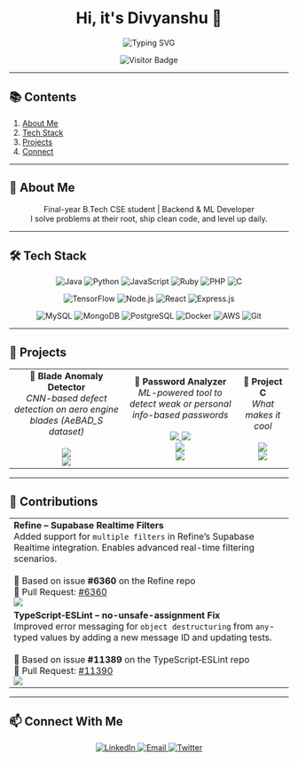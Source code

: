 

<!-- HERO SECTION -->
<h1 align="center">Hi, it's Divyanshu 👋</h1>
<p align="center">
  <img src="https://readme-typing-svg.demolab.com?font=Fira+Code&pause=1000&center=true&vCenter=true&width=600&lines=I'm+a+learner;I'm+an+observer;I'm+curious;I'm+a+reasoner" alt="Typing SVG" />
</p>

<p align="center">
  <img src="https://visitor-badge.laobi.icu/badge?page_id=divyanshudg-git.readme" alt="Visitor Badge" />
</p>

---

## 📚 Contents



1. [About Me](#about-me)  
2. [Tech Stack](#tech-stack)  
3. [Projects](#projects)    
4. [Connect](#connect-with-me)  



---

<a name="about-me"></a>
## 🧠 About Me
<p align="center">
  Final-year B.Tech CSE student | Backend & ML Developer<br>
  I solve problems at their root, ship clean code, and level up daily.
</p>

---

<a name="tech-stack"></a>
## 🛠️ Tech Stack

<p align="center">
  <img alt="Java"       src="https://img.shields.io/badge/-Java-ED8B00?style=for-the-badge&logo=java&logoColor=white" />
  <img alt="Python"     src="https://img.shields.io/badge/-Python-3670A0?style=for-the-badge&logo=python&logoColor=ffdd54" />
  <img alt="JavaScript" src="https://img.shields.io/badge/-JavaScript-F7DF1E?style=for-the-badge&logo=javascript&logoColor=black" />
  <img alt="Ruby"       src="https://img.shields.io/badge/-Ruby-CC342D?style=for-the-badge&logo=ruby&logoColor=white" />
  <img alt="PHP"        src="https://img.shields.io/badge/-PHP-777BB4?style=for-the-badge&logo=php&logoColor=white" />
  <img alt="C"          src="https://img.shields.io/badge/-C-00599C?style=for-the-badge&logo=c&logoColor=white" />
</p>

<p align="center">
  <img alt="TensorFlow" src="https://img.shields.io/badge/-TensorFlow-FF6F00?style=for-the-badge&logo=tensorflow&logoColor=white" />
  <img alt="Node.js"    src="https://img.shields.io/badge/-Node.js-339933?style=for-the-badge&logo=nodedotjs&logoColor=white" />
  <img alt="React"      src="https://img.shields.io/badge/-React-20232A?style=for-the-badge&logo=react&logoColor=61DAFB" />
  <img alt="Express.js" src="https://img.shields.io/badge/-Express.js-000000?style=for-the-badge&logo=express&logoColor=white" />
</p>

<p align="center">
  <img alt="MySQL"      src="https://img.shields.io/badge/-MySQL-00000F?style=for-the-badge&logo=mysql&logoColor=white" />
  <img alt="MongoDB"    src="https://img.shields.io/badge/-MongoDB-4EA94B?style=for-the-badge&logo=mongodb&logoColor=white" />
  <img alt="PostgreSQL" src="https://img.shields.io/badge/-PostgreSQL-336791?style=for-the-badge&logo=postgresql&logoColor=white" />
  <img alt="Docker"     src="https://img.shields.io/badge/-Docker-2496ED?style=for-the-badge&logo=docker&logoColor=white" />
  <img alt="AWS"        src="https://img.shields.io/badge/-AWS-232F3E?style=for-the-badge&logo=amazonaws&logoColor=white" />
  <img alt="Git"        src="https://img.shields.io/badge/-Git-F05032?style=for-the-badge&logo=git&logoColor=white" />
</p>

---
<a name="projects"></a>

## 🚀 Projects

<div align="center">
<table>
  <tr>
    <td align="center">
      🔹 <strong>Blade Anomaly Detector</strong><br/>
      <em>CNN-based defect detection on aero engine blades (AeBAD_S dataset)</em><br/><br/>
      <a href="https://github.com/divyanshudg-git/aebad-cnn-detection">
        <img src="https://img.shields.io/badge/Repo-GitHub-black?style=for-the-badge&logo=github" />
      </a><br/>
      <img src="https://img.shields.io/badge/Tech-PyTorch%20%7C%20TransferLearning%20%7C%20ComputerVision-blue?style=for-the-badge" />
    </td>
    <td align="center">
      🔹 <strong>Password Analyzer</strong><br/>
      <em>ML-powered tool to detect weak or personal info-based passwords</em><br/><br/>
      <a href="https://github.com/divyanshudg-git/password-analyzer-backend">
        <img src="https://img.shields.io/badge/Backend-GitHub-black?style=for-the-badge&logo=github" />
      </a>
      <a href="https://github.com/divyanshudg-git/password-analyzer-frontend">
        <img src="https://img.shields.io/badge/Frontend-GitHub-black?style=for-the-badge&logo=github" />
      </a><br/>
      <a href="https://password-analyzer-dev.vercel.app" target="_blank">
        <img src="https://img.shields.io/badge/Live-Demo-green?style=for-the-badge&logo=vercel" />
      </a><br/>
      <img src="https://img.shields.io/badge/Tech-Flask%20%7C%20ML%20%7C%20Next.js-blue?style=for-the-badge" />
    </td>
    <td align="center">
      🔹 <strong>Project C</strong><br/>
      <em>What makes it cool</em><br/><br/>
      <a href="https://github.com/divyanshudg-git">
        <img src="https://img.shields.io/badge/Repo-GitHub-black?style=for-the-badge&logo=github" />
      </a><br/>
      <img src="https://img.shields.io/badge/Tech-React%20%7C%20Firebase-blue?style=for-the-badge&logo=react&logoColor=61DAFB" />
    </td>
  </tr>
</table>
</div>

---
<a name="Contributions"></a>

## 🧩 Contributions
<table>
  <tr>
    <td>
      <strong>Refine – Supabase Realtime Filters</strong><br/>
      Added support for <code>multiple filters</code> in Refine’s Supabase Realtime integration. Enables advanced real-time filtering scenarios.<br/><br/>
      🔹 Based on issue <strong>#6360</strong> on the Refine repo<br/>
      📌 Pull Request: <a href="https://github.com/refinedev/refine/pull/6360">#6360</a><br/>
      <img src="https://img.shields.io/badge/Tech-TypeScript%20%7C%20Supabase%20%7C%20Refine-blue?style=for-the-badge" />
    </td>
  </tr>
  <tr>
    <td>
      <strong>TypeScript‑ESLint – no-unsafe-assignment Fix</strong><br/>
      Improved error messaging for <code>object destructuring</code> from <code>any</code>-typed values by adding a new message ID and updating tests.<br/><br/>
      🔹 Based on issue <strong>#11389</strong> on the TypeScript‑ESLint repo<br/>
      📌 Pull Request: <a href="https://github.com/typescript-eslint/typescript-eslint/pull/11390">#11390</a><br/>
      <img src="https://img.shields.io/badge/Tech-TypeScript%20%7C%20ESLint%20%7C%20StaticAnalysis-blue?style=for-the-badge" />
    </td>
  </tr>
</table>

---
<a name="connect-with-me"></a>
## 📫 Connect With Me

<p align="center">
  <a href="https://linkedin.com/in/divyanshudg" target="_blank">
    <img src="https://img.shields.io/badge/LinkedIn-0077B5?style=for-the-badge&logo=linkedin&logoColor=white" alt="LinkedIn" />
  </a>
  <a href="mailto:dgdivyanshu69@gmail.com">
    <img src="https://img.shields.io/badge/Email-D14836?style=for-the-badge&logo=gmail&logoColor=white" alt="Email" />
  </a>
  <a href="https://twitter.com/divyanshudg" target="_blank">
    <img src="https://img.shields.io/badge/Twitter-1DA1F2?style=for-the-badge&logo=twitter&logoColor=white" alt="Twitter" />
  </a>
</p>


